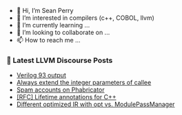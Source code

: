 - 👋 Hi, I’m Sean Perry
- 👀 I’m interested in compilers (c++, COBOL, llvm)
- 🌱 I’m currently learning ...
- 💞️ I’m looking to collaborate on ...
- 📫 How to reach me ...

<!---
s66perry/s66perry is a ✨ special ✨ repository because its `README.md` (this file) appears on your GitHub profile.
You can click the Preview link to take a look at your changes.
--->
### 📕 Latest LLVM Discourse Posts

<!-- DISCOURSE-LLVM:START -->
- [Verilog 93 output](https://discourse.llvm.org/t/verilog-93-output/61369#post_3)
- [Always extend the integer parameters of callee](https://discourse.llvm.org/t/always-extend-the-integer-parameters-of-callee/61319#post_7)
- [Spam accounts on Phabricator](https://discourse.llvm.org/t/spam-accounts-on-phabricator/60631#post_19)
- [[RFC] Lifetime annotations for C++](https://discourse.llvm.org/t/rfc-lifetime-annotations-for-c/61377#post_2)
- [Different optimized IR with opt vs. ModulePassManager](https://discourse.llvm.org/t/different-optimized-ir-with-opt-vs-modulepassmanager/61394#post_1)
<!-- DISCOURSE-LLVM:END -->
